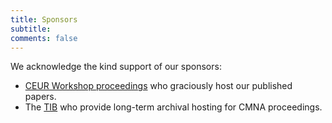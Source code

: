 ```yaml
---
title: Sponsors 
subtitle: 
comments: false
---
```


We acknowledge the kind support of our sponsors: 

<!--- Our 2024 host organisation, the [10th International Conference on Computational Models of Argument](https://comma2024.krportal.org/), and -->
- [CEUR Workshop proceedings](https://ceur-ws.org) who graciously host our published papers.
- The [TIB](https://www.tib.eu/en/) who provide long-term archival hosting for CMNA proceedings.
